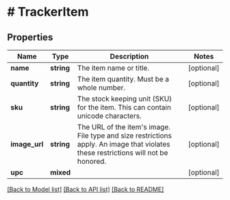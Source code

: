 # # TrackerItem

## Properties

Name | Type | Description | Notes
------------ | ------------- | ------------- | -------------
**name** | **string** | The item name or title. | [optional]
**quantity** | **string** | The item quantity. Must be a whole number. | [optional]
**sku** | **string** | The stock keeping unit (SKU) for the item. This can contain unicode characters. | [optional]
**image_url** | **string** | The URL of the item&#39;s image. File type and size restrictions apply. An image that violates these restrictions will not be honored. | [optional]
**upc** | **mixed** |  | [optional]

[[Back to Model list]](../../README.md#models) [[Back to API list]](../../README.md#endpoints) [[Back to README]](../../README.md)
